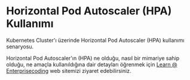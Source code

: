 # Horizontal Pod Autoscaler (HPA) Kullanımı
Kubernetes Cluster'ı üzerinde Horizontal Pod Autoscaler (HPA) kullanımı senaryosu.

Horizontal Pod Autoscaler'ın (HPA) ne olduğu, nasıl bir mimariye sahip olduğu, ne amaçla kullanıldığına dair detayları öğrenmek için [Learn @ Enterprisecoding](http://learn.enterprisecoding.com/) web sitemizi ziyaret edebilirsiniz.